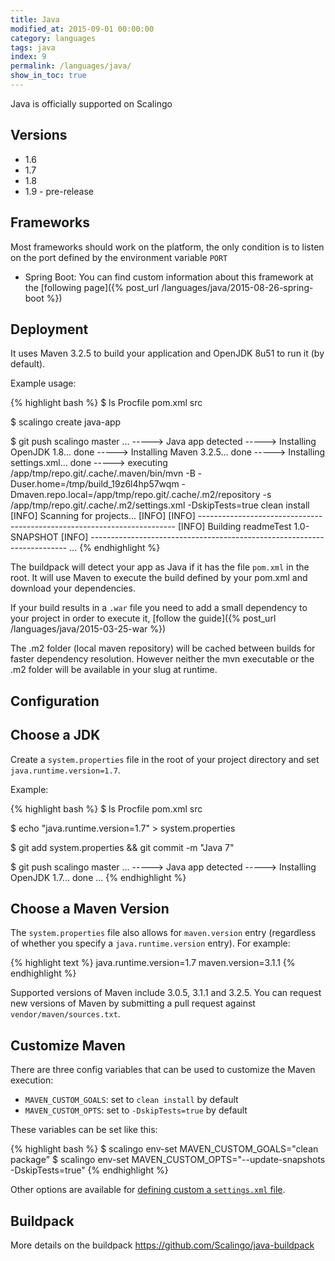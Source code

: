 ```yaml
---
title: Java
modified_at: 2015-09-01 00:00:00
category: languages
tags: java
index: 9
permalink: /languages/java/
show_in_toc: true
---
```


Java is officially supported on Scalingo

## Versions

* 1.6
* 1.7
* 1.8
* 1.9 - pre-release

## Frameworks

Most frameworks should work on the platform, the only condition is to listen on the port
defined by the environment variable `PORT`

* Spring Boot: You can find custom information about this framework at the [following page]({% post_url /languages/java/2015-08-26-spring-boot %})

## Deployment

It uses Maven 3.2.5 to build your application and OpenJDK 8u51 to run it (by
default).

Example usage:

{% highlight bash %}
$ ls
Procfile  pom.xml  src

$ scalingo create java-app

$ git push scalingo master
...
-----> Java app detected
-----> Installing OpenJDK 1.8... done
-----> Installing Maven 3.2.5... done
-----> Installing settings.xml... done
-----> executing /app/tmp/repo.git/.cache/.maven/bin/mvn -B -Duser.home=/tmp/build_19z6l4hp57wqm -Dmaven.repo.local=/app/tmp/repo.git/.cache/.m2/repository -s /app/tmp/repo.git/.cache/.m2/settings.xml -DskipTests=true clean install
       [INFO] Scanning for projects...
       [INFO]
       [INFO] ------------------------------------------------------------------------
       [INFO] Building readmeTest 1.0-SNAPSHOT
       [INFO] ------------------------------------------------------------------------
...
{% endhighlight %}

The buildpack will detect your app as Java if it has the file `pom.xml` in
the root. It will use Maven to execute the build defined by your pom.xml and
download your dependencies.

If your build results in a `.war` file you need to add a small dependency
to your project in order to execute it, [follow the guide]({% post_url /languages/java/2015-03-25-war %})

The .m2 folder (local maven repository) will be cached between builds for
faster dependency resolution. However neither the mvn executable or the .m2
folder will be available in your slug at runtime.

Configuration
-------------

## Choose a JDK

Create a `system.properties` file in the root of your project directory and
set `java.runtime.version=1.7`.

Example:

{% highlight bash %}
$ ls
Procfile pom.xml src

$ echo "java.runtime.version=1.7" > system.properties

$ git add system.properties && git commit -m "Java 7"

$ git push scalingo master
...
-----> Java app detected
-----> Installing OpenJDK 1.7... done
...
{% endhighlight %}

## Choose a Maven Version

The `system.properties` file also allows for `maven.version` entry
(regardless of whether you specify a `java.runtime.version` entry). For example:

{% highlight text %}
java.runtime.version=1.7
maven.version=3.1.1
{% endhighlight %}

Supported versions of Maven include 3.0.5, 3.1.1 and 3.2.5. You can request new
versions of Maven by submitting a pull request against `vendor/maven/sources.txt`.

## Customize Maven

There are three config variables that can be used to customize the Maven execution:

+ `MAVEN_CUSTOM_GOALS`: set to `clean install` by default
+ `MAVEN_CUSTOM_OPTS`: set to `-DskipTests=true` by default

These variables can be set like this:

{% highlight bash %}
$ scalingo env-set MAVEN_CUSTOM_GOALS="clean package"
$ scalingo env-set MAVEN_CUSTOM_OPTS="--update-snapshots -DskipTests=true"
{% endhighlight %}

Other options are available for [defining custom a `settings.xml` file](https://devcenter.heroku.com/articles/using-a-custom-maven-settings-xml).

Buildpack
---------

More details on the buildpack https://github.com/Scalingo/java-buildpack
